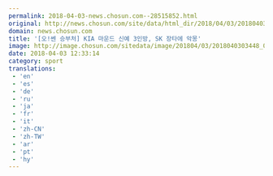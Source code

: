 ```yaml
---
permalink: 2018-04-03-news.chosun.com--28515852.html
original: http://news.chosun.com/site/data/html_dir/2018/04/03/2018040303535.html
domain: news.chosun.com
title: '[오!쎈 승부처] KIA 마운드 신예 3인방, SK 장타에 악몽'
image: http://image.chosun.com/sitedata/image/201804/03/2018040303448_0.png
date: 2018-04-03 12:33:14
category: sport
translations: 
 - 'en'
 - 'es'
 - 'de'
 - 'ru'
 - 'ja'
 - 'fr'
 - 'it'
 - 'zh-CN'
 - 'zh-TW'
 - 'ar'
 - 'pt'
 - 'hy'
---
```


